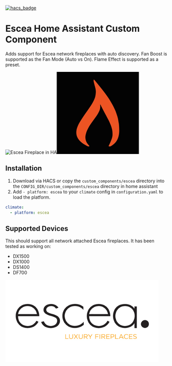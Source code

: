 [![hacs_badge](https://img.shields.io/badge/HACS-Default-orange.svg)](https://github.com/custom-components/hacs)

# Escea Home Assistant Custom Component

Adds support for Escea network fireplaces with auto discovery. Fan Boost is supported as the Fan Mode (Auto vs On).
Flame Effect is supported as a preset.

![Escea Fireplace in HA](https://github.com/snikch/climate.escea/blob/master/assets/screenshot.png)![](https://github.com/snikch/climate.escea/blob/master/assets/icon.png)

## Installation

1. Download via HACS or copy the `custom_components/escea` directory into the `CONFIG_DIR/custom_components/escea` directory in
home assistant
2. Add `- platform: escea` to your `climate` config in `configuration.yaml` to load the platform.

```yaml
climate:
  - platform: escea
```

## Supported Devices

This should support all network attached Escea fireplaces. It has been tested as working on:

- DX1500
- DX1000
- DS1400
- DF700

![](https://github.com/snikch/climate.escea/blob/master/assets/logo.png)
